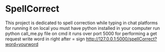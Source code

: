 # SpellCorrect
This project is dedicated to spell correction while typing in chat platforms
for running it on local you must have python installed in your computer 
run python call_me.py file on cmd
it runs over port 5000
for performing a get request write word in right after = sign
http://127.0.0.1:5000/spellCorrect?word=yourword

